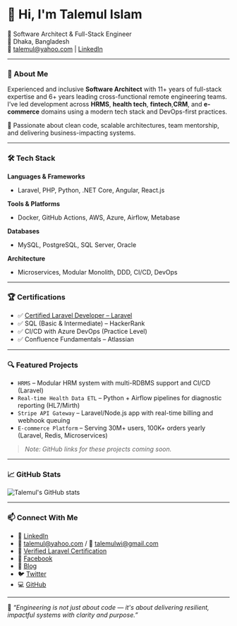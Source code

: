# 👋 Hi, I'm Talemul Islam

🚀 Software Architect & Full-Stack Engineer  
🏡 Dhaka, Bangladesh  
📧 talemul@yahoo.com | [LinkedIn](https://linkedin.com/in/talemul)

---

### 🧠 About Me

Experienced and inclusive **Software Architect** with 11+ years of full-stack expertise and 6+ years leading cross-functional remote engineering teams. I’ve led development across **HRMS**, **health tech**, **fintech**,**CRM**, and **e-commerce** domains using a modern tech stack and DevOps-first practices.

🔹 Passionate about clean code, scalable architectures, team mentorship, and delivering business-impacting systems.

---

### 🛠️ Tech Stack

**Languages & Frameworks**  
- Laravel, PHP, Python, .NET Core, Angular, React.js

**Tools & Platforms**  
- Docker, GitHub Actions, AWS, Azure, Airflow, Metabase

**Databases**  
- MySQL, PostgreSQL, SQL Server, Oracle

**Architecture**  
- Microservices, Modular Monolith, DDD, CI/CD, DevOps

---

### 🏆 Certifications

- ✅ [Certified Laravel Developer – Laravel](https://verifier.certificationforlaravel.org/d6b488ce-6c78-473f-9015-8b96d5ad644c)
- ✅ SQL (Basic & Intermediate) – HackerRank
- ✅ CI/CD with Azure DevOps (Practice Level)
- ✅ Confluence Fundamentals – Atlassian

---

### 🔍 Featured Projects

- `HRMS` – Modular HRM system with multi-RDBMS support and CI/CD (Laravel)
- `Real-time Health Data ETL` – Python + Airflow pipelines for diagnostic reporting (HL7/Mirth)
- `Stripe API Gateway` – Laravel/Node.js app with real-time billing and webhook queuing
- `E-commerce Platform` – Serving 30M+ users, 100K+ orders yearly (Laravel, Redis, Microservices)

> *Note: GitHub links for these projects coming soon.*

---

### 📈 GitHub Stats

![Talemul's GitHub stats](https://github-readme-stats.vercel.app/api?username=talemul&show_icons=true&theme=github_dark)

---

### 📫 Connect With Me

- 💼 [LinkedIn](https://linkedin.com/in/talemul)  
- 📧 talemul@yahoo.com / 📩 talemulwi@gmail.com  
- 🧾 [Verified Laravel Certification](https://verifier.certificationforlaravel.org/d6b488ce-6c78-473f-9015-8b96d5ad644c)  
- 📘 [Facebook](https://www.facebook.com/talemul)  
- 📝 [Blog](https://dev.to/talemul)  
- 🐦 [Twitter](https://twitter.com/talemulislam)  
- 💻 [GitHub](https://github.com/talmul)

---

🧩 *“Engineering is not just about code — it's about delivering resilient, impactful systems with clarity and purpose.”*
